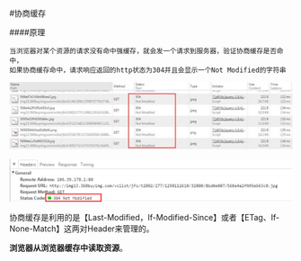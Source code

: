 #协商缓存

####原理

```
当浏览器对某个资源的请求没有命中强缓存，就会发一个请求到服务器，验证协商缓存是否命中，
如果协商缓存命中，请求响应返回的http状态为304并且会显示一个Not Modified的字符串
```
![](/assets/negotiate-cache.jpg)

![](/assets/negotiate-cache-reponse.png)

协商缓存是利用的是【Last-Modified，If-Modified-Since】或者【ETag、If-None-Match】这两对Header来管理的。

**浏览器从浏览器缓存中读取资源**。




